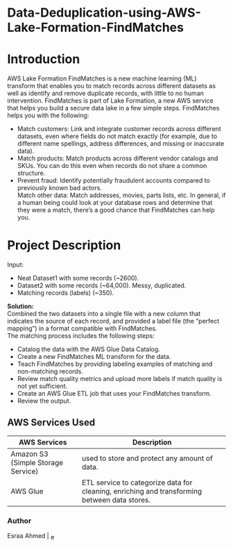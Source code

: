 # Data-Deduplication-using-AWS-Lake-Formation-FindMatches

# Introduction
AWS Lake Formation FindMatches is a new machine learning (ML) transform that enables you to match records across different datasets as well as identify and remove duplicate records, with little to no human intervention. FindMatches is part of Lake Formation, a new AWS service that helps you build a secure data lake in a few simple steps.
FindMatches helps you with the following:
<uL><li>Match customers: Link and integrate customer records across different datasets, even where fields do not match exactly (for example, due to different name spellings, address differences, and missing or inaccurate data).</li>
<li>Match products: Match products across different vendor catalogs and SKUs. You can do this even when records do not share a common structure.
<li>Prevent fraud: Identify potentially fraudulent accounts compared to previously known bad actors.</li>
Match other data: Match addresses, movies, parts lists, etc. In general, if a human being could look at your database rows and determine that they were a match, there’s a good chance that FindMatches can help you.</li></ul>

# Project Description<br>
Input:
<ul><li>Neat Dataset1 with some records (~2600).</li>
  <li>Dataset2 with some records (~64,000). Messy, duplicated.</li>
  <li>Matching records (labels) (~350).</li></ul>

<b>Solution:</b>  
Combined the two datasets into a single file with a new column that indicates the source of each record, and provided a label file (the “perfect mapping”) in a format compatible with FindMatches.<br>
The matching process includes the following steps:<br>

  <ul><li>Catalog the data with the AWS Glue Data Catalog.</li>
    <li>Create a new FindMatches ML transform for the data.</li>
    <li>Teach FindMatches by providing labeling examples of matching and non-matching records.</li>
    <li>Review match quality metrics and upload more labels if match quality is not yet sufficient.</li>
    <li>Create an AWS Glue ETL job that uses your FindMatches transform.</li>
    <li>Review the output.</li></ul>

      
## AWS Services Used<br>
  
  
AWS Services                        | Description
------------                        | -------------
Amazon S3 (Simple Storage Service)  | used to store and protect any amount of data.
AWS Glue | ETL service to categorize data for cleaning, enriching and transforming between data stores.

### Author
Esraa Ahmed | <a href="https://linkedin.com/in/esraa-ahmed-ibrahim2" target="blank"><img align="center" src="https://raw.githubusercontent.com/rahuldkjain/github-profile-readme-generator/master/src/images/icons/Social/linked-in-alt.svg" alt="esraa-ahmed-ibrahim2" height="15" width="15" /></a>
